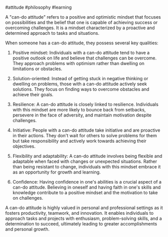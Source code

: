 #attitude #philosophy #learning 

A "can-do attitude" refers to a positive and optimistic mindset that focuses on possibilities and the belief that one is capable of achieving success or overcoming challenges. It is a mindset characterized by a proactive and determined approach to tasks and situations.

When someone has a can-do attitude, they possess several key qualities:

1. Positive mindset: Individuals with a can-do attitude tend to have a positive outlook on life and believe that challenges can be overcome. They approach problems with optimism rather than dwelling on limitations or obstacles.

2. Solution-oriented: Instead of getting stuck in negative thinking or dwelling on problems, those with a can-do attitude actively seek solutions. They focus on finding ways to overcome obstacles and achieve their goals.

3. Resilience: A can-do attitude is closely linked to resilience. Individuals with this mindset are more likely to bounce back from setbacks, persevere in the face of adversity, and maintain motivation despite challenges.

4. Initiative: People with a can-do attitude take initiative and are proactive in their actions. They don't wait for others to solve problems for them but take responsibility and actively work towards achieving their objectives.

5. Flexibility and adaptability: A can-do attitude involves being flexible and adaptable when faced with changes or unexpected situations. Rather than being resistant to change, individuals with this mindset embrace it as an opportunity for growth and learning.

6. Confidence: Having confidence in one's abilities is a crucial aspect of a can-do attitude. Believing in oneself and having faith in one's skills and knowledge contribute to a positive mindset and the motivation to take on challenges.

A can-do attitude is highly valued in personal and professional settings as it fosters productivity, teamwork, and innovation. It enables individuals to approach tasks and projects with enthusiasm, problem-solving skills, and a determination to succeed, ultimately leading to greater accomplishments and personal growth.